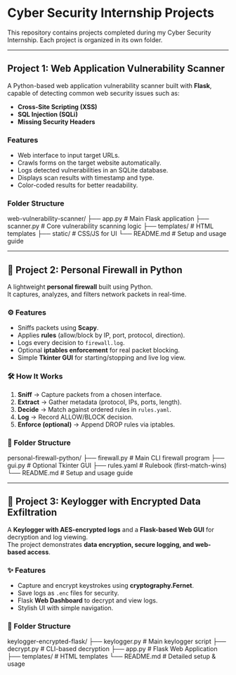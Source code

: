 # Cyber Security Internship Projects

This repository contains projects completed during my Cyber Security Internship. Each project is organized in its own folder.

---

## Project 1: Web Application Vulnerability Scanner

A Python-based web application vulnerability scanner built with **Flask**, capable of detecting common web security issues such as:

- **Cross-Site Scripting (XSS)**
- **SQL Injection (SQLi)**
- **Missing Security Headers**

### Features

- Web interface to input target URLs.
- Crawls forms on the target website automatically.
- Logs detected vulnerabilities in an SQLite database.
- Displays scan results with timestamp and type.
- Color-coded results for better readability.

### Folder Structure

web-vulnerability-scanner/
├── app.py # Main Flask application
├── scanner.py # Core vulnerability scanning logic
├── templates/ # HTML templates
├── static/ # CSS/JS for UI
└── README.md # Setup and usage guide

---

## 📌 Project 2: Personal Firewall in Python

A lightweight **personal firewall** built using Python.  
It captures, analyzes, and filters network packets in real-time.

### ⚙️ Features
- Sniffs packets using **Scapy**.
- Applies **rules** (allow/block by IP, port, protocol, direction).
- Logs every decision to `firewall.log`.
- Optional **iptables enforcement** for real packet blocking.
- Simple **Tkinter GUI** for starting/stopping and live log view.

### 🛠️ How It Works
1. **Sniff** → Capture packets from a chosen interface.  
2. **Extract** → Gather metadata (protocol, IPs, ports, length).  
3. **Decide** → Match against ordered rules in `rules.yaml`.  
4. **Log** → Record ALLOW/BLOCK decision.  
5. **Enforce (optional)** → Append DROP rules via iptables.

### 📂 Folder Structure

personal-firewall-python/
├── firewall.py # Main CLI firewall program
├── gui.py # Optional Tkinter GUI
├── rules.yaml # Rulebook (first-match-wins)
└── README.md # Setup and usage guide

---

## 📌 Project 3: Keylogger with Encrypted Data Exfiltration  

A **Keylogger with AES-encrypted logs** and a **Flask-based Web GUI** for decryption and log viewing.  
The project demonstrates **data encryption, secure logging, and web-based access**.  

### ✨ Features
- Capture and encrypt keystrokes using **cryptography.Fernet**.  
- Save logs as `.enc` files for security.  
- Flask **Web Dashboard** to decrypt and view logs.  
- Stylish UI with simple navigation.  

### 📂 Folder Structure
keylogger-encrypted-flask/
├── keylogger.py # Main keylogger script
├── decrypt.py # CLI-based decryption
├── app.py # Flask Web Application
├── templates/ # HTML templates
└── README.md # Detailed setup & usage

